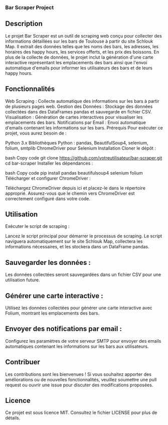 ### Bar Scraper Project ###

## Description ##
Le projet Bar Scraper est un outil de scraping web conçu pour collecter des informations détaillées sur les bars de Toulouse à partir du site Schlouk Map. Il extrait des données telles que les noms des bars, les adresses, les horaires des happy hours, les services offerts, et les prix des boissons. En plus de la collecte de données, le projet inclut la génération d'une carte interactive représentant les emplacements des bars ainsi que l'envoi automatique d'emails pour informer les utilisateurs des bars et de leurs happy hours.

## Fonctionnalités ##
Web Scraping : Collecte automatique des informations sur les bars à partir de plusieurs pages web.
Gestion des Données : Stockage des données collectées dans des DataFrames pandas et sauvegarde en fichier CSV.
Visualisation : Génération de cartes interactives pour visualiser les emplacements des bars.
Notifications par Email : Envoi automatique d'emails contenant les informations sur les bars.
Prérequis
Pour exécuter ce projet, vous aurez besoin de :

Python 3.x
Bibliothèques Python : pandas, BeautifulSoup4, selenium, folium, smtplib
ChromeDriver pour Selenium
Installation
Cloner le dépôt :

bash
Copy code
git clone https://github.com/votreutilisateur/bar-scraper.git
cd bar-scraper
Installer les dépendances :

bash
Copy code
pip install pandas beautifulsoup4 selenium folium
Télécharger et configurer ChromeDriver :

Téléchargez ChromeDriver depuis ici et placez-le dans le répertoire approprié. Assurez-vous que le chemin vers ChromeDriver est correctement configuré dans votre code.

## Utilisation ##
Exécuter le script de scraping :

Lancez le script principal pour démarrer le processus de scraping. Le script naviguera automatiquement sur le site Schlouk Map, collectera les informations nécessaires, et les stockera dans un DataFrame pandas.

## Sauvegarder les données : ##

Les données collectées seront sauvegardées dans un fichier CSV pour une utilisation future.

## Générer une carte interactive : ##

Utilisez les données collectées pour générer une carte interactive avec Folium, montrant les emplacements des bars.

## Envoyer des notifications par email : ##

Configurez les paramètres de votre serveur SMTP pour envoyer des emails automatiques contenant les informations sur les bars aux utilisateurs.

## Contribuer ##
Les contributions sont les bienvenues ! Si vous souhaitez apporter des améliorations ou de nouvelles fonctionnalités, veuillez soumettre une pull request ou ouvrir une issue pour discuter des modifications proposées.

## Licence ##
Ce projet est sous licence MIT. Consultez le fichier LICENSE pour plus de détails.
